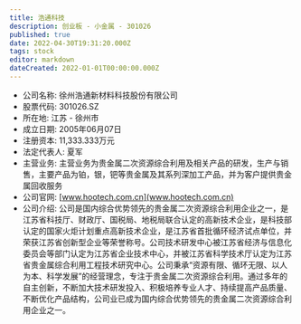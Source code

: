 ```yaml
---
title: 浩通科技
description: 创业板 - 小金属 - 301026
published: true
date: 2022-04-30T19:31:20.000Z
tags: stock
editor: markdown
dateCreated: 2022-01-01T00:00:00.000Z
---
```


- 公司名称: 徐州浩通新材料科技股份有限公司
- 股票代码: 301026.SZ
- 所在地: 江苏 - 徐州市
- 成立日期: 2005年06月07日
- 注册资本: 11,333.333万元
- 法定代表人: 夏军
- 主营业务: 主营业务为贵金属二次资源综合利用及相关产品的研发，生产与销售，主要产品为铂，银，钯等贵金属及其系列深加工产品，并为客户提供贵金属回收服务
- 公司官网: [www.hootech.com.cn](www.hootech.com.cn)
- 公司介绍: 公司是国内综合优势领先的贵金属二次资源综合利用企业之一，是江苏省科技厅、财政厅、国税局、地税局联合认定的高新技术企业，是科技部认定的国家火炬计划重点高新技术企业，是江苏省首批循环经济试点单位，并荣获江苏省创新型企业等荣誉称号。公司技术研发中心被江苏省经济与信息化委员会等部门认定为江苏省企业技术中心，并被江苏省科学技术厅认定为江苏省贵金属综合利用工程技术研究中心。公司秉承“资源有限、循环无限、以人为本、科学发展”的经营理念，专注于贵金属二次资源综合利用。通过多年的自主创新，不断加大技术研发投入、积极培养专业人才、持续提高产品质量、不断优化产品结构，公司业已成为国内综合优势领先的贵金属二次资源综合利用企业之一。


